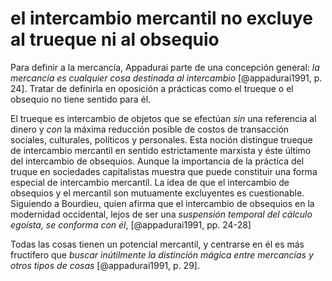 # el intercambio mercantil no excluye al trueque ni al obsequio
Para definir a la mercancía, Appadurai parte de una concepción general: *la mercancía es cualquier cosa destinada al intercambio* \[@appadurai1991, p. 24\]. Tratar de definirla en oposición a prácticas como el trueque o el obsequio no tiene sentido para él.

El trueque es intercambio de objetos que se efectúan *sin* una referencia al dinero y *con* la máxima reducción posible de costos de transacción sociales, culturales, políticos y personales. Esta noción distingue trueque de intercambio mercantil en sentido estrictamente marxista y éste último del intercambio de obsequios. Aunque la importancia de la práctica del truque en sociedades capitalistas muestra que puede constituir una forma especial de intercambio mercantil. La idea de que el intercambio de obsequios y el mercantil son mutuamente excluyentes es cuestionable. Siguiendo a Bourdieu, quien afirma que el intercambio de obsequios en la modernidad occidental, lejos de ser una *suspensión temporal del cálculo egoísta, se conforma con él*, [@appadurai1991, pp. 24-28]

Todas las cosas tienen un potencial mercantil, y centrarse en él es más fructífero que *buscar inútilmente la distinción mágica entre mercancías y otros tipos de cosas* [@appadurai1991, p. 29].